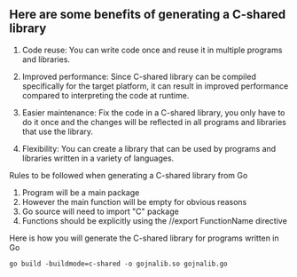 ## Here are some benefits of generating a C-shared library


1. Code reuse: You can write code once and reuse it in multiple programs and libraries.

2. Improved performance: Since C-shared library can be compiled specifically for the target platform, it can result in improved performance compared to interpreting the code at runtime.

3. Easier maintenance: Fix the code in a C-shared library, you only have to do it once and the changes will be reflected in all programs and libraries that use the library.

4. Flexibility: You can create a library that can be used by programs and libraries written in a variety of languages.


Rules to be followed when generating a C-shared library from Go

1. Program will be a main package
2. However the main function will be empty for obvious reasons
3. Go source will need to import "C" package
4. Functions should be explicitly using the //export FunctionName directive

Here is how you will generate the C-shared library for programs written in Go

`go build -buildmode=c-shared -o gojnalib.so gojnalib.go`

